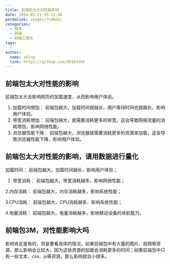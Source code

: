 ```yaml
---
title: 前端包太大对性能影响
date: 2024-01-21 03:32:46
permalink: /pages/7c4bcb/
categories:
  - 技术
  - 前端
  - 前端工程化
tags:
  - 
author: 
  name: aXing
  link: https://github.com/08163356
---
```

## 前端包太大对性能的影响

前端包太大会影响网页的加载速度，从而影响用户体验。 

1. 加载时间增加： 前端包越大，加载时间就越长，用户等待时间也就越长，影响用户体验。
2. 带宽消耗增加： 前端包越大，就需要消耗更多的带宽，这会导致网络流量的消耗增加，影响网络性能。
3.   浏览器性能下降： 前端包越大，浏览器就需要消耗更多的资源来加载，这会导致浏览器性能下降，影响用户体验。

## 前端包太大对性能的影响，请用数据进行量化

加载时间： 前端包越大，加载时间越长，影响用户体验；

1. 带宽消耗： 前端包越大，带宽消耗越多，影响网络性能；

2.内存消耗： 前端包越大，内存消耗越多，影响系统性能；

3.CPU消耗： 前端包越大，CPU消耗越多，影响系统性能；

4.电量消耗： 前端包越大，电量消耗越多，影响移动设备的续航能力。

## 前端包3M，对性能影响大吗

影响肯定是有的，但是要看具体的情况，如果前端包中有大量的图片、视频等资源，那么影响会比较大，因为这些资源的加载会消耗更多的时间；如果前端包中只有一些文本、css、js等资源，那么影响就会小很多。